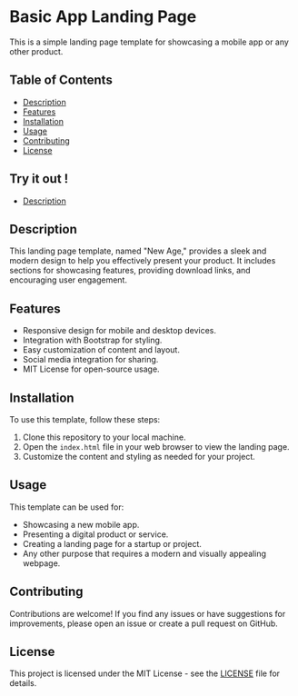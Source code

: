 # Basic App Landing Page

This is a simple landing page template for showcasing a mobile app or any other product.

## Table of Contents
- [Description](#description)
- [Features](#features)
- [Installation](#installation)
- [Usage](#usage)
- [Contributing](#contributing)
- [License](#license)

## Try it out !
- [Description](https://company-bootstrap.vercel.app/)

## Description

This landing page template, named "New Age," provides a sleek and modern design to help you effectively present your product. It includes sections for showcasing features, providing download links, and encouraging user engagement.

## Features

- Responsive design for mobile and desktop devices.
- Integration with Bootstrap for styling.
- Easy customization of content and layout.
- Social media integration for sharing.
- MIT License for open-source usage.

## Installation

To use this template, follow these steps:

1. Clone this repository to your local machine.
2. Open the `index.html` file in your web browser to view the landing page.
3. Customize the content and styling as needed for your project.

## Usage

This template can be used for:

- Showcasing a new mobile app.
- Presenting a digital product or service.
- Creating a landing page for a startup or project.
- Any other purpose that requires a modern and visually appealing webpage.

## Contributing

Contributions are welcome! If you find any issues or have suggestions for improvements, please open an issue or create a pull request on GitHub.

## License

This project is licensed under the MIT License - see the [LICENSE](LICENSE) file for details.
